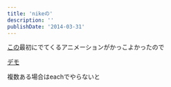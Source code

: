 ```yaml
---
title: 'nikeの'
description: ''
publishDate: '2014-03-31'
---
```


<p><a href="http://vimeo.com/81360343">この</a>最初にでてくるアニメーションがかっこよかったので</p>
<p><a href="https://archive.yuheijotaki.com/demo/nike/">デモ</a></p>
<p>複数ある場合はeachでやらないと</p>
